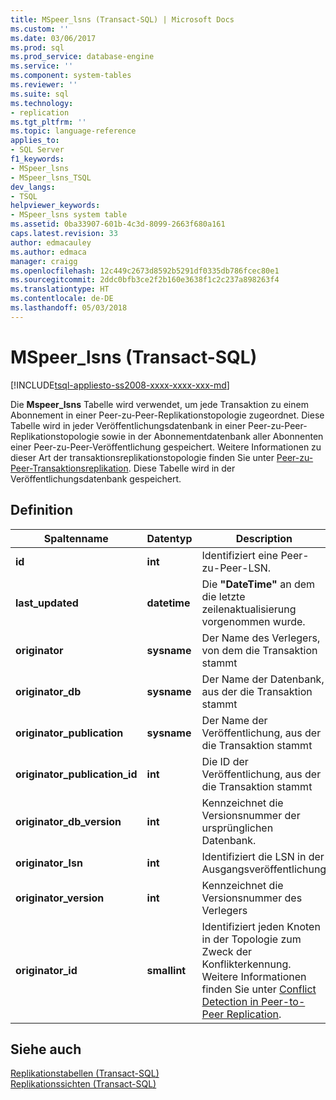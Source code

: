 ```yaml
---
title: MSpeer_lsns (Transact-SQL) | Microsoft Docs
ms.custom: ''
ms.date: 03/06/2017
ms.prod: sql
ms.prod_service: database-engine
ms.service: ''
ms.component: system-tables
ms.reviewer: ''
ms.suite: sql
ms.technology:
- replication
ms.tgt_pltfrm: ''
ms.topic: language-reference
applies_to:
- SQL Server
f1_keywords:
- MSpeer_lsns
- MSpeer_lsns_TSQL
dev_langs:
- TSQL
helpviewer_keywords:
- MSpeer_lsns system table
ms.assetid: 0ba33907-601b-4c3d-8099-2663f680a161
caps.latest.revision: 33
author: edmacauley
ms.author: edmaca
manager: craigg
ms.openlocfilehash: 12c449c2673d8592b5291df0335db786fcec80e1
ms.sourcegitcommit: 2ddc0bfb3ce2f2b160e3638f1c2c237a898263f4
ms.translationtype: HT
ms.contentlocale: de-DE
ms.lasthandoff: 05/03/2018
---
```

# <a name="mspeerlsns-transact-sql"></a>MSpeer_lsns (Transact-SQL)
[!INCLUDE[tsql-appliesto-ss2008-xxxx-xxxx-xxx-md](../../includes/tsql-appliesto-ss2008-xxxx-xxxx-xxx-md.md)]

  Die **Mspeer_lsns** Tabelle wird verwendet, um jede Transaktion zu einem Abonnement in einer Peer-zu-Peer-Replikationstopologie zugeordnet. Diese Tabelle wird in jeder Veröffentlichungsdatenbank in einer Peer-zu-Peer-Replikationstopologie sowie in der Abonnementdatenbank aller Abonnenten einer Peer-zu-Peer-Veröffentlichung gespeichert. Weitere Informationen zu dieser Art der transaktionsreplikationstopologie finden Sie unter [Peer-zu-Peer-Transaktionsreplikation](../../relational-databases/replication/transactional/peer-to-peer-transactional-replication.md). Diese Tabelle wird in der Veröffentlichungsdatenbank gespeichert.  
  
## <a name="definition"></a>Definition  
  
|Spaltenname|Datentyp|Description|  
|-----------------|---------------|-----------------|  
|**id**|**int**|Identifiziert eine Peer-zu-Peer-LSN.|  
|**last_updated**|**datetime**|Die **"DateTime"** an dem die letzte zeilenaktualisierung vorgenommen wurde.|  
|**originator**|**sysname**|Der Name des Verlegers, von dem die Transaktion stammt|  
|**originator_db**|**sysname**|Der Name der Datenbank, aus der die Transaktion stammt|  
|**originator_publication**|**sysname**|Der Name der Veröffentlichung, aus der die Transaktion stammt|  
|**originator_publication_id**|**int**|Die ID der Veröffentlichung, aus der die Transaktion stammt|  
|**originator_db_version**|**int**|Kennzeichnet die Versionsnummer der ursprünglichen Datenbank.|  
|**originator_lsn**|**int**|Identifiziert die LSN in der Ausgangsveröffentlichung|  
|**originator_version**|**int**|Kennzeichnet die Versionsnummer des Verlegers|  
|**originator_id**|**smallint**|Identifiziert jeden Knoten in der Topologie zum Zweck der Konflikterkennung. Weitere Informationen finden Sie unter [Conflict Detection in Peer-to-Peer Replication](../../relational-databases/replication/transactional/peer-to-peer-conflict-detection-in-peer-to-peer-replication.md).|  
  
## <a name="see-also"></a>Siehe auch  
 [Replikationstabellen &#40;Transact-SQL&#41;](../../relational-databases/system-tables/replication-tables-transact-sql.md)   
 [Replikationssichten &#40;Transact-SQL&#41;](../../relational-databases/system-views/replication-views-transact-sql.md)  
  
  
